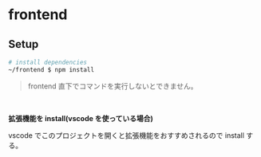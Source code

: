 # frontend

## Setup

```bash
# install dependencies
~/frontend $ npm install
```

> frontend 直下でコマンドを実行しないとできません。

<br>

**拡張機能を install(vscode を使っている場合)**

vscode でこのプロジェクトを開くと拡張機能をおすすめされるので install する。
